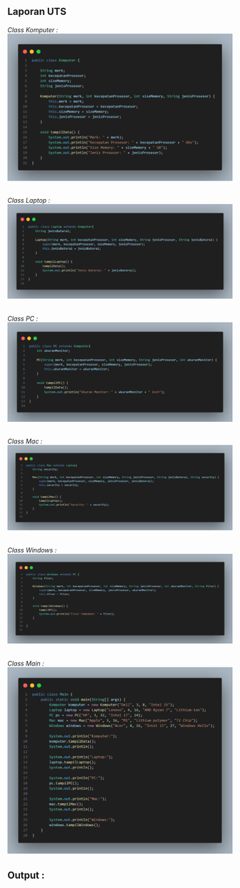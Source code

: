 <h2>Laporan UTS

<h6>Class Komputer :
<img src="image.png">


<h6>Class Laptop :
<img src="image-1.png">


<h6>Class PC :
<img src="image-2.png">


<h6>Class Mac :
<img src="image-3.png">


<h6>Class Windows :
<img src="image-4.png">


<h6>Class Main :
<img src="image-5.png">

<h2>Output :
<img src="">